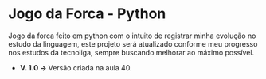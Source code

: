 <h1>Jogo da Forca - Python</h1>

Jogo da forca feito em python com o intuito de registrar minha evolução no estudo da linguagem, este projeto será atualizado conforme meu progresso nos estudos da tecnoliga, sempre buscando melhorar ao máximo possível.
<br>
<ul>
  <li><strong>V. 1.0 -> </strong>Versão criada na aula 40.</li>
</ul>

